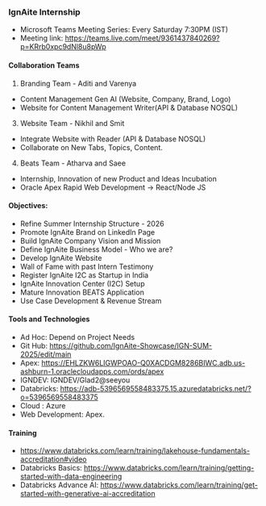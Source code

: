 ### IgnAite Internship
- Microsoft Teams Meeting Series: Every Saturday 7:30PM (IST)
- Meeting link: https://teams.live.com/meet/9361437840269?p=KRrb0xpc9dNl8u8pWp

#### Collaboration Teams
1. Branding Team - Aditi and Varenya
  - Content Management Gen AI (Website, Company, Brand, Logo)
  - Website for Content Management Writer(API & Database NOSQL)
3. Website Team - Nikhil and Smit
  - Integrate Website with Reader (API & Database NOSQL)
  - Collaborate on New Tabs, Topics, Content.
4. Beats Team - Atharva and Saee
  - Internship, Innovation of new Product and Ideas Incubation
  - Oracle Apex Rapid Web Development -> React/Node JS

#### Objectives:
- Refine Summer Internship Structure - 2026
- Promote IgnAite Brand on LinkedIn Page
- Build IgnAite Company Vision and Mission
- Define IgnAite Business Model - Who we are?
- Develop IgnAite Website
- Wall of Fame with past Intern Testimony
- Register IgnAite I2C as Startup in India
- IgnAite Innovation Center (I2C) Setup
- Mature Innovation BEATS Application
- Use Case Development & Revenue Stream

#### Tools and Technologies
- Ad Hoc: Depend on Project Needs
- Git Hub: https://github.com/IgnAite-Showcase/IGN-SUM-2025/edit/main
- Apex: https://EHLZKW6LIGWPOAO-Q0XACDGM8286BIWC.adb.us-ashburn-1.oraclecloudapps.com/ords/apex
- IGNDEV: IGNDEV/Glad2@seeyou
- Databricks: https://adb-5396569558483375.15.azuredatabricks.net/?o=5396569558483375
- Cloud : Azure
- Web Development: Apex.

#### Training
- https://www.databricks.com/learn/training/lakehouse-fundamentals-accreditation#video
- Databricks Basics: https://www.databricks.com/learn/training/getting-started-with-data-engineering
- Databricks Advance AI: https://www.databricks.com/learn/training/get-started-with-generative-ai-accreditation
